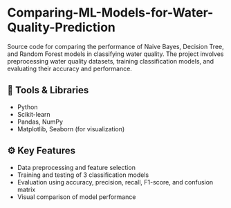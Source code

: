 # Comparing-ML-Models-for-Water-Quality-Prediction
Source code for comparing the performance of Naive Bayes, Decision Tree, and Random Forest models in classifying water quality. The project involves preprocessing water quality datasets, training classification models, and evaluating their accuracy and performance.

## 🧰 Tools & Libraries
- Python
- Scikit-learn
- Pandas, NumPy
- Matplotlib, Seaborn (for visualization)

## ⚙️ Key Features
- Data preprocessing and feature selection
- Training and testing of 3 classification models
- Evaluation using accuracy, precision, recall, F1-score, and confusion matrix
- Visual comparison of model performance

